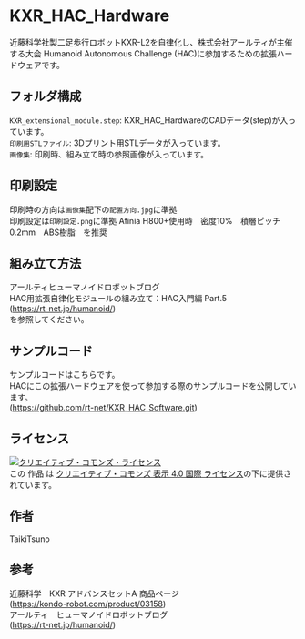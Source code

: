 # KXR_HAC_Hardware
近藤科学社製二足歩行ロボットKXR-L2を自律化し、株式会社アールティが主催する大会
Humanoid Autonomous Challenge (HAC)に参加するための拡張ハードウェアです。
## フォルダ構成
```KXR_extensional_module.step```: KXR_HAC_HardwareのCADデータ(step)が入っています。  
```印刷用STLファイル```: 3Dプリント用STLデータが入っています。  
```画像集```: 印刷時、組み立て時の参照画像が入っています。  
## 印刷設定
印刷時の方向は```画像集```配下の```配置方向.jpg```に準拠  
印刷設定は```印刷設定.png```に準拠 Afinia H800+使用時　密度10%　積層ピッチ0.2mm　ABS樹脂　を推奨  
## 組み立て方法
アールティヒューマノイドロボットブログ  
HAC用拡張自律化モジュールの組み立て：HAC入門編 Part.5  
(https://rt-net.jp/humanoid/)  
を参照してください。
  
## サンプルコード
サンプルコードはこちらです。  
HACにこの拡張ハードウェアを使って参加する際のサンプルコードを公開しています。  
(https://github.com/rt-net/KXR_HAC_Software.git)

## ライセンス
<a rel="license" href="http://creativecommons.org/licenses/by/4.0/"><img alt="クリエイティブ・コモンズ・ライセンス" style="border-width:0" src="https://i.creativecommons.org/l/by/4.0/88x31.png" /></a><br />この 作品 は <a rel="license" href="http://creativecommons.org/licenses/by/4.0/">クリエイティブ・コモンズ 表示 4.0 国際 ライセンス</a>の下に提供されています。

## 作者
TaikiTsuno
## 参考
近藤科学　KXR アドバンスセットA  商品ページ  
(https://kondo-robot.com/product/03158)  
アールティ　ヒューマノイドロボットブログ  
(https://rt-net.jp/humanoid/)
